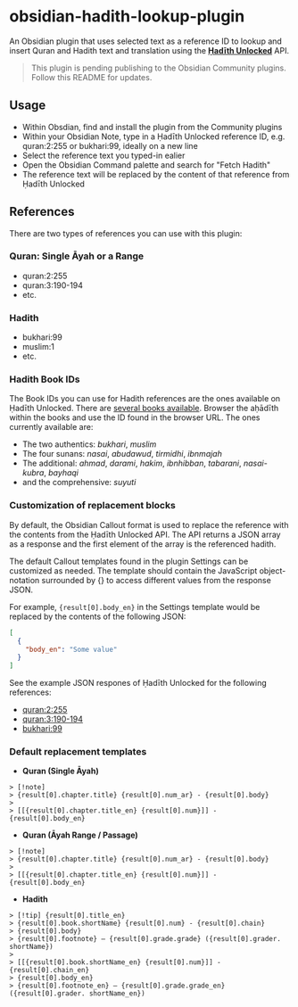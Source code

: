 # obsidian-hadith-lookup-plugin

An Obsidian plugin that uses selected text as a reference ID to lookup and insert Quran and Hadith text and translation using the **[Ḥadīth Unlocked](https://hadith.quranunlocked.com)** API.

> This plugin is pending publishing to the Obsidian Community plugins. Follow this README for updates.

## Usage
- Within Obsdian, find and install the plugin from the Community plugins
- Within your Obsidian Note, type in a Ḥadīth Unlocked reference ID, e.g. quran:2:255 or bukhari:99, ideally on a new line
- Select the reference text you typed-in ealier
- Open the Obsidian Command palette and search for "Fetch Hadith"
- The reference text will be replaced by the content of that reference from Ḥadīth Unlocked

## References
There are two types of references you can use with this plugin:
### Quran: Single Āyah or a Range
- quran:2:255
- quran:3:190-194
- etc.
### Hadith
- bukhari:99
- muslim:1
- etc.
### Hadith Book IDs
The Book IDs you can use for Hadith references are the ones available on Ḥadīth Unlocked. There are [several books available](https://hadith.quranunlocked.com/books). Browser the aḥādīth within the books and use the ID found in the browser URL. The ones currently available are: 
- The two authentics: _bukhari_, _muslim_
- The four sunans: _nasai_, _abudawud_, _tirmidhi_, _ibnmajah_
- The additional: _ahmad_, _darami_, _hakim_, _ibnhibban_, _tabarani_, _nasai-kubra_, _bayhaqi_
- and the comprehensive: _suyuti_

### Customization of replacement blocks
By default, the Obsidian Callout format is used to replace the reference with the contents from the Ḥadīth Unlocked API. The API returns a JSON array as a response and the first element of the array is the referenced hadith.

The default Callout templates found in the plugin Settings can be customized as needed. The template should contain the JavaScript object-notation surrounded by {} to access different values from the response JSON. 

For example, `{result[0].body_en}` in the Settings template would be replaced by the contents of the following JSON:
```json
[ 
  { 
	"body_en": "Some value"
  } 
]
```
See the example JSON respones of Ḥadīth Unlocked for the following references:
- [quran:2:255](https://hadith.quranunlocked.com/quran:2:255?json)
- [quran:3:190-194](https://hadith.quranunlocked.com/passage:3:190-194?json)
- [bukhari:99](https://hadith.quranunlocked.com/bukhari:99?json)

### Default replacement templates
- **Quran (Single Āyah)**
```
> [!note]
> {result[0].chapter.title} {result[0].num_ar} - {result[0].body}
> 
> [[{result[0].chapter.title_en} {result[0].num}]] - {result[0].body_en}
```
- **Quran (Āyah Range / Passage)**
```
> [!note]
> {result[0].chapter.title} {result[0].num_ar} - {result[0].body}
> 
> [[{result[0].chapter.title_en} {result[0].num}]] - {result[0].body_en}
```
- **Hadith**
```
> [!tip] {result[0].title_en}
> {result[0].book.shortName} {result[0].num} - {result[0].chain}
> {result[0].body} 
> {result[0].footnote} – {result[0].grade.grade} ({result[0].grader. shortName})
> 
> [[{result[0].book.shortName_en} {result[0].num}]] - {result[0].chain_en}
> {result[0].body_en}
> {result[0].footnote_en} – {result[0].grade.grade_en} ({result[0].grader. shortName_en})
```

